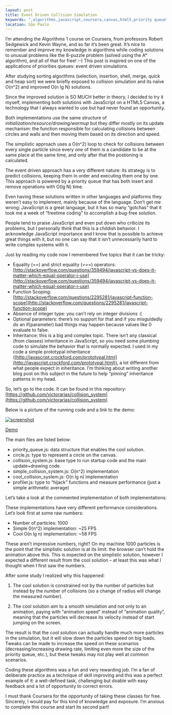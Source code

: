 ```yaml
---
layout: post
title: Event Driven Collision Simulation
keywords: ",algorithms,javascript,coursera,canvas,html5,priority queue"
location: São Paulo
---
```


I’m attending the Algorithms 1 course on Coursera, from professors Robert Sedgewick and Kevin Wayne, and so far it’s been great. It’s nice to remember and improve my knowledge in algorithms while coding solutions to unusual problems like the 8-puzzle problem (solved using the A* algorithm), and all of that for free! :-) This post is inspired on one of the applications of priorities queues: event driven simulations.

<!-- more -->

After studying sorting algorithms (selection, insertion, shell, merge, quick and heap sort) we were briefly exposed to collision simulation and its naïve O(n^2) and improved O(n lg N) solutions.

Since the improved solution is SO MUCH better in theory, I decided to try it myself, implementing both solutions with JavaScript on a HTML5 Canvas, a technology that I always wanted to use but had never found an opportunity.

Both implementations use the same structure of *initialization/resource/drawing/warmup* but they differ mostly on its update mechanism: the function responsible for calculating collisions between circles and walls and then moving them based on its direction and speed.

The simplistic approach uses a O(n^2) loop to check for collisions between every single particle since every one of them is a candidate to be at the same place at the same time, and only after that the postioning is calculated.

The event driven approach has a very different 	nature: its strategy is to predict collisions, keeping them in order and executing them one by one. This approach is powered by a priority queue that has both insert and remove operations with O(lg N) time.

Even having these solutions written in other languages and platforms they weren’t easy to implement, mainly because of the language. Don’t get me wrong: JavaScript is a great language, but it has so many “gotchas” that it took me a week of “freetime coding” to accomplish a bug-free solution.

People tend to praise JavaScript and even put down who criticize its problems, but I personally think that this is a childish behavior. I acknowledge JavaScript importance and I know that is possible to achieve great things with it, but no one can say that it isn’t unnecessarily hard to write complex systems with it.

Just by reading my code now I remembered five topics that it can be tricky:

-	Equality (==) and strict equality (===) operators: [http://stackoverflow.com/questions/359494/javascript-vs-does-it-matter-which-equal-operator-i-use](http://stackoverflow.com/questions/359494/javascript-vs-does-it-matter-which-equal-operator-i-use)
-	Function Scoping: [http://stackoverflow.com/questions/2295281/javascript-function-scope](http://stackoverflow.com/questions/2295281/javascript-function-scope)
-	Absence of integer type: you can’t rely on integer divisions :(
-	Optional parameters: there’s no support for that and if you misguidedly do an if(parameter) bad things may happen because values like 0 evaluate to false.
-	Inheritance: this is a big and complex topic. There isn’t any classical (from classes) inheritance in JavaScript, so you need some plumbing code to simulate the behavior that is normally expected. I used in my code a simple prototypal inheritance ([http://javascript.crockford.com/prototypal.html](http://javascript.crockford.com/prototypal.html)), a lot different from what people expect in inheritance. I’m thinking about writing another blog post on this subject in the future to help “pinning” inheritance patterns in my head. 

So, let’s go to the code. It can be found in this repository: [https://github.com/victorarias/collision_system](https://github.com/victorarias/collision_system)

Below is a picture of the running code and a link to the demo:

<div class="thumb">
  <a href="/images/2013-03-15/1.png" target="_blank">
    <img class="center simple-border" src="/images/2013-03-15/1.png" alt="screenshot"/>
  </a>

  <p>
    <a class="btn" target="_blank" href="/demo/event-driven-simulation/cool_index.html">Demo</a>
  </p>
</div>

The main files are listed below:
-	priority_queue.js: data structure that enables the cool solution.
-	circle.js: type to represent a circle on the canvas.
-	collision_system.js: base type to run startup code and the main update+drawing code.
-	simple_collision_system.js: O(n^2) implementation
-	cool_collision_system.js: O(n lg n) implementation
-	profiler.js: type to “hijack” functions and measure performance (just a simple arithmetic average)



Let’s take a look at the commented implementation of both implementations:

<script src="https://gist.github.com/victorarias/5163882.js">
</script>

<script src="https://gist.github.com/victorarias/5164279.js">
</script>

These implementations have very different performance considerations. Let’s look first at some raw numbers:

- Number of particles: 1000
- Simple 0(n^2) implementation: ~25 FPS
- Cool O(n lg n) implementation: ~58 FPS

These aren’t impressive numbers, right? On my machine 1000 particles is the point that the simplistic solution is at its limit: the browser can’t hold the animation above this. This is expected on the simplistic solution, however I expected a different result from the cool solution – at least this was what I thought when I first saw the numbers.

After some study I realized why this happened:

1. The cool solution is constrained not by the number of particles but instead by the number of collisions (so a change of radius will change the measured number).

2. The cool solution aim to a smooth simulation and not only to an animation, paying with “animation speed” instead of “animation quality”, meaning that the particles will decrease its velocity instead of start jumping on the screen.

The result is that the cool solution can actually handle much more particles in the simulation, but it will slow down the particles speed on big loads. Tweaks can be made to increase the speed on these scenarios (decreasing/increasing drawing rate, limiting even more the size of the priority queue, etc.), but these tweaks may not play well at common scenarios.

Coding these algorithms was a fun and very rewarding job. I’m a fan of deliberate practice as a technique of skill improving and this was a perfect example of it: a well-defined task, challenging but doable with easy feedback and a lot of opportunity to correct errors.

I must thank Coursera for the opportunity of taking these classes for free. Sincerely, I would pay for this kind of knowledge and exposure. I’m anxious to complete this course and start its second part! 

